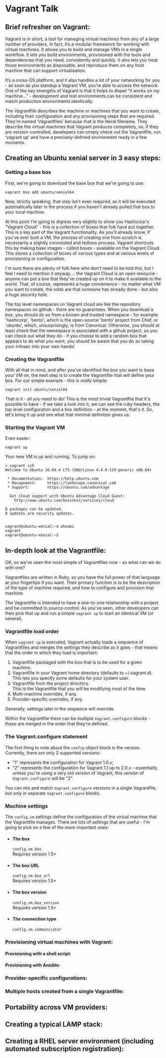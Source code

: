 # Vagrant Talk
## Brief refresher on Vagrant:
Vagrant is in short, a tool for managing virtual machines from any of a large number of providers. In fact, it’s a modular framework for working with virtual machines. It allows you to build and manage VMs in a single workflow. It lets you build environments, provisioned with the tools and dependencies that you need, consistently and quickly. It also lets you treat those environments as disposable, and reproduce them on any host machine that can support virtualisation.

It’s a cross-OS platform, and it also handles a lot of your networking for you - as soon as you standup a Vagrant VM, you’re able to access the network.
One of the key strengths of Vagrant is that it helps to dispel “it works on my machine…” - development and test environments can be consistent and match production environments identically.

The Vagrantfile describes the machine or machines that you want to create, including their configuration and any provisioning steps that are required. They’re named ‘Vagrantfiles’ because that is the literal filename. They describe the virtual machines that Vagrant produces completely, so, if they are version-controlled, developers can simply check out the Vagrantfile, run ‘vagrant up’ and have a precisely-defined environment ready in a few moments.

## Creating an Ubuntu xenial server in 3 easy steps:
### Getting a base box
First, we're going to download the base box that we're going to use:
```
vagrant box add ubuntu/xenial64
```

Now, strictly speaking, that step isn't even required, as it will be executed automatically later in the process if you haven't already pulled that box to your local machine.

At this point I'm going to digress very slightly to show you Hashicorp's "Vagrant Cloud" - this is a collection of boxes that folk have put together. This is a key part of the Vagrant functionality. As you'll already know, if you've ever built a VM, the process of creating one from scratch is necessarily a slightly convoluted and tedious process. Vagrant shortcuts this by making base images - called boxes - available on the Vagrant Cloud. This stores a collection of boxes of various types and at various levels of provisioning or configuration.

I'm sure there are plenty of folk here who don't need to be told this, but I feel I need to mention it anyway...: the Vagrant Cloud is an open resource - anyone can put a box that they've created up on it to make it available to the world. That, of course, represents a huge convenience - no matter what VM you want to create, the odds are that someone has already done - but also a *huge* security hole.

The top level namespaces on Vagrant cloud are like the repository namespaces on github - there are no guarantees. When you download a box, you should do so from a known and trusted namespace - for example: 'hashicorp', 'bento', which is the open-source 'bento' project from Chef, or 'ubuntu', which, unsurprisingly, is from Canonical. Otherwise, you should at least check that the namespace is associated with a github project, so you can check out what they do - if you choose to add a random box that appears to do what you want, you should be aware that you do so taking your infosec into your own hands!

### Creating the Vagrantfile

With all that in mind, and after you've identified the box you want to base your VM on, the next step is to create the Vagrantfile that will define your box. For our simple example - this is *really* simple:
```
vagrant init ubuntu/xenial64
```
That is it - all you need to do! This is the most trivial Vagrantfile that it's possible to have - if we take a look into it, we can see the ruby headers, the top level configuration and a box definition - at the moment, that's it. So, let's bring it up and see what that minimal definition gives us.

### Starting the Vagrant VM

Even easier:
```
vagrant up
```
Your new VM is up and running. To jump on:
```
> vagrant ssh
Welcome to Ubuntu 16.04.4 LTS (GNU/Linux 4.4.0-119-generic x86_64)

 * Documentation:  https://help.ubuntu.com
 * Management:     https://landscape.canonical.com
 * Support:        https://ubuntu.com/advantage

  Get cloud support with Ubuntu Advantage Cloud Guest:
    http://www.ubuntu.com/business/services/cloud

0 packages can be updated.
0 updates are security updates.


vagrant@ubuntu-xenial:~$ whoami
vagrant
vagrant@ubuntu-xenial:~$
```

## In-depth look at the Vagrantfile:

OK, so we've seen the most simple of Vagrantfiles now - so what can we do with one?

Vagrantfiles are written in Ruby, so you have the full power of that language at your fingertips if you want. Their primary function is to be the description of the type of machine required, and how to configure and provision that machine.

The Vagrantfile is intended to have a one-to-one relationship with a project and be committed to source-control. As you've seen, other developers can then pick that up and run a simple `vagrant up` to start an identical VM (or several).

### Vagrantfile load order

When `vagrant up` is executed, Vagrant actually loads a sequence of Vagrantfiles and merges the settings they describe as it goes - that means that the order in which they load is important:

1. Vagrantfile packaged with the box that is to be used for a given machine.
2. Vagrantfile in your Vagrant home directory (defaults to ~/.vagrant.d).<br>
This lets you specify some defaults for your system user.
3. Vagrantfile from the project directory.<br>
This is the Vagrantfile that you will be modifying most of the time.
4. Multi-machine overrides, if any.
5. Provider-specific overrides, if any.

Generally, settings later in the sequence will override.

Within the Vagrantfile there can be multiple `Vagrant.configure` blocks - these are merged in the order that they're defined.

### The Vagrant.configure statement

The first thing to note about the `config` object block is the version. Currently, there are only 2 supported versions:
- "1" represents the configuration for Vagrant 1.0.x;
- "2" represents the configuration for Vagrant 1.1 up to 2.0.x - essentially, unless you're using a very old version of Vagrant, this version of `Vagrant.configure` will be "2".

You can mix and match `Vagrant.configure` versions in a single Vagrantfile, but only in separate `Vagrant.configure` blocks.

### Machine settings

The `config.vm` settings define the configuration of the virtual machine that the Vagrantfile manages. There are lots of settings that are useful - I'm going to pick on a few of the more important ones:

- #### The box

  `config.vm.box` <br>
  Requires version 1.5+

- #### The box URL

  `config.vm.box_url` <br>
  Requires version 1.5+

- #### The box version

  `config.vm.box_version` <br>
  Requires version 1.5+

- #### The connection type

  `config.vm.communicator`

### Provisioning virtual machines with Vagrant:


#### Provisioning with a shell script:

#### Provisioning with Ansible:

### Provider-specific configurations:

### Multiple hosts created from a single Vagrantfile:

## Portability across VM providers:

## Creating a typical LAMP stack:

## Creating a RHEL server environment (including automated subscription registration):
